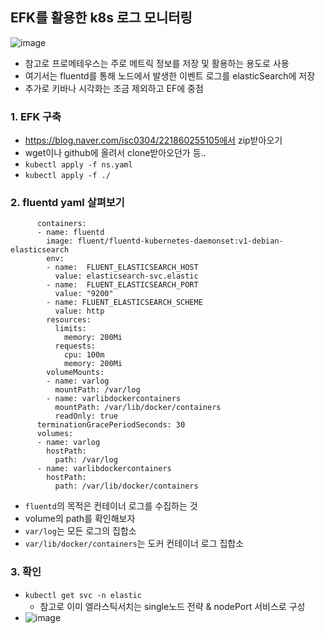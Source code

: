 ## EFK를 활용한 k8s 로그 모니터링
![image](https://user-images.githubusercontent.com/62214428/147661053-61af764e-be56-4c90-ad40-ee530474c7ab.png)

- 참고로 프로메테우스는 주로 메트릭 정보를 저장 및 활용하는 용도로 사용
- 여기서는 fluentd를 통해 노드에서 발생한 이벤트 로그를 elasticSearch에 저장
- 추가로 키바나 시각화는 조금 제외하고 EF에 중점


### 1. EFK 구축
- https://blog.naver.com/isc0304/221860255105에서 zip받아오기 
- wget이나 github에 올려서 clone받아오던가 등..
- `kubectl apply -f ns.yaml`
- `kubectl apply -f ./`

### 2. fluentd yaml 살펴보기
```
      containers:
      - name: fluentd
        image: fluent/fluentd-kubernetes-daemonset:v1-debian-elasticsearch
        env:
        - name:  FLUENT_ELASTICSEARCH_HOST
          value: elasticsearch-svc.elastic
        - name:  FLUENT_ELASTICSEARCH_PORT
          value: "9200"
        - name: FLUENT_ELASTICSEARCH_SCHEME
          value: http
        resources:
          limits:
            memory: 200Mi
          requests:
            cpu: 100m
            memory: 200Mi
        volumeMounts:
        - name: varlog
          mountPath: /var/log
        - name: varlibdockercontainers
          mountPath: /var/lib/docker/containers
          readOnly: true
      terminationGracePeriodSeconds: 30
      volumes:
      - name: varlog
        hostPath:
          path: /var/log
      - name: varlibdockercontainers
        hostPath:
          path: /var/lib/docker/containers
```
- `fluentd`의 목적은 컨테이너 로그를 수집하는 것
- volume의 path를 확인해보자
- `var/log`는 모든 로그의 집합소
- `var/lib/docker/containers`는 도커 컨테이너 로그 집합소


### 3. 확인
- `kubectl get svc -n elastic`
  - 참고로 이미 엘라스틱서치는 single노드 전략 & nodePort 서비스로 구성
- ![image](https://user-images.githubusercontent.com/62214428/147663459-8c9b03b4-fb43-43bd-bd29-2038853326ec.png)
















